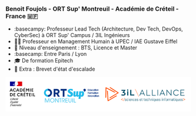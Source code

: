 ### Benoit Foujols - ORT Sup' Montreuil - Académie de Créteil - France :st_martin:

- :basecampy: Professeur Lead Tech (Architecture, Dev Tech, DevOps, CyberSec) à ORT Sup' Campus / 3IL Ingénieurs
- :teacher: Professeur en Management Humain à UPEC / IAE Gustave Eiffel
- :rocket: Niveau d'enseignement : BTS, Licence et Master
- :basecamp: Entre Paris / Lyon
- :mortar_board: De formation Epitech
- :climbing: Extra : Brevet d'état d'escalade

![signature](https://github.com/bfoujols/bfoujols/blob/main/assets/bfoujols-sign-all.png?raw=true)






